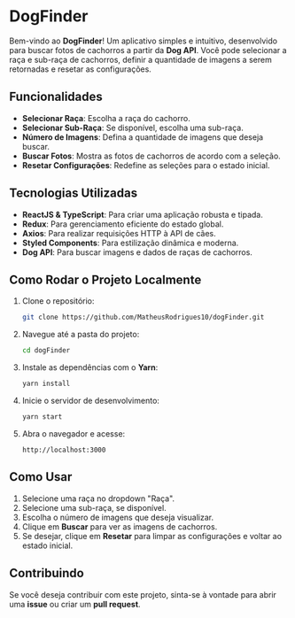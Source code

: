 # DogFinder

Bem-vindo ao **DogFinder**! Um aplicativo simples e intuitivo, desenvolvido para buscar fotos de cachorros a partir da **Dog API**. Você pode selecionar a raça e sub-raça de cachorros, definir a quantidade de imagens a serem retornadas e resetar as configurações.

## Funcionalidades
- **Selecionar Raça**: Escolha a raça do cachorro.
- **Selecionar Sub-Raça**: Se disponível, escolha uma sub-raça.
- **Número de Imagens**: Defina a quantidade de imagens que deseja buscar.
- **Buscar Fotos**: Mostra as fotos de cachorros de acordo com a seleção.
- **Resetar Configurações**: Redefine as seleções para o estado inicial.

## Tecnologias Utilizadas

- **ReactJS & TypeScript**: Para criar uma aplicação robusta e tipada.
- **Redux**: Para gerenciamento eficiente do estado global.
- **Axios**: Para realizar requisições HTTP à API de cães.
- **Styled Components**: Para estilização dinâmica e moderna.
- **Dog API**: Para buscar imagens e dados de raças de cachorros.

## Como Rodar o Projeto Localmente

1. Clone o repositório:
   ```bash
   git clone https://github.com/MatheusRodrigues10/dogFinder.git
   ```

2. Navegue até a pasta do projeto:
   ```bash
   cd dogFinder
   ```

3. Instale as dependências com o **Yarn**:
   ```bash
   yarn install
   ```

4. Inicie o servidor de desenvolvimento:
   ```bash
   yarn start
   ```

5. Abra o navegador e acesse:
   ```
   http://localhost:3000
   ```

## Como Usar

1. Selecione uma raça no dropdown "Raça".
2. Selecione uma sub-raça, se disponível.
3. Escolha o número de imagens que deseja visualizar.
4. Clique em **Buscar** para ver as imagens de cachorros.
5. Se desejar, clique em **Resetar** para limpar as configurações e voltar ao estado inicial.

## Contribuindo

Se você deseja contribuir com este projeto, sinta-se à vontade para abrir uma **issue** ou criar um **pull request**.
